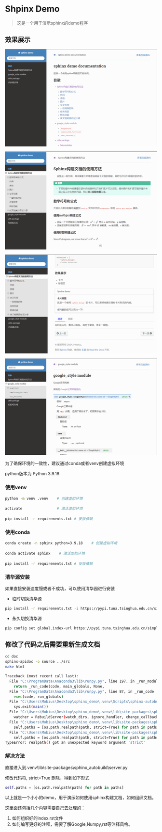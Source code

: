 # Shpinx Demo

> 这是一个用于演示sphinx的demo程序

## 效果展示

![1721478159076](image/readme/1721478159076.png)

![1721478195864](image/readme/1721478195864.png)

![1721478215433](image/readme/1721478215433.png)

![1721478226066](image/readme/1721478226066.png)

为了确保环境的一致性，建议通过conda或者venv创建虚拟环境

python版本为 Python 3.9.18

### 使用venv
```bash
python -m venv .venv    # 创建虚拟环境

activate                # 激活虚拟环境

pip install -r requirements.txt # 安装依赖
```

### 使用conda
```bash
conda create -n sphinx python=3.9.18    # 创建虚拟环境

conda activate sphinx    # 激活虚拟环境

pip install -r requirements.txt # 安装依赖
```

### 清华源安装
如果直接安装速度慢或者不成功，可以使用清华园进行安装

- 临时切换清华源
```bash
pip install -r requirements.txt -i https://pypi.tuna.tsinghua.edu.cn/simple
```

- 永久切换清华源
```bash
pip config set global.index-url https://pypi.tuna.tsinghua.edu.cn/simple
```

## 修改了代码之后需要重新生成文档
```bash
cd doc
sphinx-apidoc -o source ../src
make html
```

```bash
Traceback (most recent call last):
  File "C:\ProgramData\Anaconda3\lib\runpy.py", line 197, in _run_module_as_main
    return _run_code(code, main_globals, None,
  File "C:\ProgramData\Anaconda3\lib\runpy.py", line 87, in _run_code
    exec(code, run_globals)
  File "C:\Users\Mobius\Desktop\sphinx_demo\.venv\Scripts\sphinx-autobuild.exe\__main__.py", line 7, in <module>    
    sys.exit(main())
  File "C:\Users\Mobius\Desktop\sphinx_demo\.venv\lib\site-packages\sphinx_autobuild\__main__.py", line 54, in main 
    watcher = RebuildServer(watch_dirs, ignore_handler, change_callback=builder)
  File "C:\Users\Mobius\Desktop\sphinx_demo\.venv\lib\site-packages\sphinx_autobuild\server.py", line 27, in __init__
    self.paths = [os.path.realpath(path, strict=True) for path in paths]
  File "C:\Users\Mobius\Desktop\sphinx_demo\.venv\lib\site-packages\sphinx_autobuild\server.py", line 27, in <listcomp>
    self.paths = [os.path.realpath(path, strict=True) for path in paths]
TypeError: realpath() got an unexpected keyword argument 'strict'
```

### 解决方法

直接进入到\.venv\lib\site-packages\sphinx_autobuild\server.py

修改代码将, strict=True 删除，得到如下形式

```python
self.paths = [os.path.realpath(path) for path in paths]
```

以上就是一个小小的demo，用于演示如何使用sphinx构建文档，如何组织文档。

这里面还包括几个内容需要自己去处理的：

1. 如何组织好的index.rst文件
2. 如何编写更好的注释，需要了解Google,Numpy,rst等注释风格。



